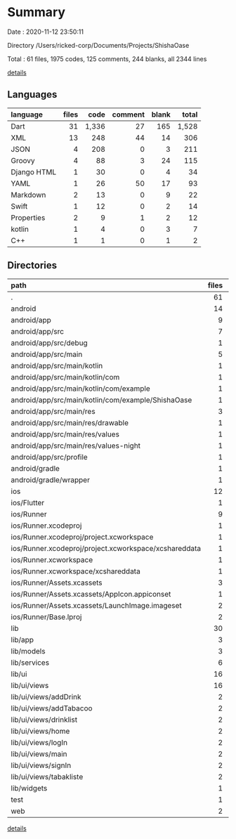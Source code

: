 # Summary

Date : 2020-11-12 23:50:11

Directory /Users/ricked-corp/Documents/Projects/ShishaOase

Total : 61 files,  1975 codes, 125 comments, 244 blanks, all 2344 lines

[details](details.md)

## Languages
| language | files | code | comment | blank | total |
| :--- | ---: | ---: | ---: | ---: | ---: |
| Dart | 31 | 1,336 | 27 | 165 | 1,528 |
| XML | 13 | 248 | 44 | 14 | 306 |
| JSON | 4 | 208 | 0 | 3 | 211 |
| Groovy | 4 | 88 | 3 | 24 | 115 |
| Django HTML | 1 | 30 | 0 | 4 | 34 |
| YAML | 1 | 26 | 50 | 17 | 93 |
| Markdown | 2 | 13 | 0 | 9 | 22 |
| Swift | 1 | 12 | 0 | 2 | 14 |
| Properties | 2 | 9 | 1 | 2 | 12 |
| kotlin | 1 | 4 | 0 | 3 | 7 |
| C++ | 1 | 1 | 0 | 1 | 2 |

## Directories
| path | files | code | comment | blank | total |
| :--- | ---: | ---: | ---: | ---: | ---: |
| . | 61 | 1,975 | 125 | 244 | 2,344 |
| android | 14 | 203 | 46 | 37 | 286 |
| android/app | 9 | 157 | 45 | 25 | 227 |
| android/app/src | 7 | 66 | 42 | 11 | 119 |
| android/app/src/debug | 1 | 4 | 3 | 1 | 8 |
| android/app/src/main | 5 | 58 | 36 | 9 | 103 |
| android/app/src/main/kotlin | 1 | 4 | 0 | 3 | 7 |
| android/app/src/main/kotlin/com | 1 | 4 | 0 | 3 | 7 |
| android/app/src/main/kotlin/com/example | 1 | 4 | 0 | 3 | 7 |
| android/app/src/main/kotlin/com/example/ShishaOase | 1 | 4 | 0 | 3 | 7 |
| android/app/src/main/res | 3 | 22 | 25 | 4 | 51 |
| android/app/src/main/res/drawable | 1 | 4 | 7 | 2 | 13 |
| android/app/src/main/res/values | 1 | 9 | 9 | 1 | 19 |
| android/app/src/main/res/values-night | 1 | 9 | 9 | 1 | 19 |
| android/app/src/profile | 1 | 4 | 3 | 1 | 8 |
| android/gradle | 1 | 5 | 1 | 1 | 7 |
| android/gradle/wrapper | 1 | 5 | 1 | 1 | 7 |
| ios | 12 | 347 | 2 | 13 | 362 |
| ios/Flutter | 1 | 26 | 0 | 1 | 27 |
| ios/Runner | 9 | 305 | 2 | 10 | 317 |
| ios/Runner.xcodeproj | 1 | 8 | 0 | 1 | 9 |
| ios/Runner.xcodeproj/project.xcworkspace | 1 | 8 | 0 | 1 | 9 |
| ios/Runner.xcodeproj/project.xcworkspace/xcshareddata | 1 | 8 | 0 | 1 | 9 |
| ios/Runner.xcworkspace | 1 | 8 | 0 | 1 | 9 |
| ios/Runner.xcworkspace/xcshareddata | 1 | 8 | 0 | 1 | 9 |
| ios/Runner/Assets.xcassets | 3 | 148 | 0 | 4 | 152 |
| ios/Runner/Assets.xcassets/AppIcon.appiconset | 1 | 122 | 0 | 1 | 123 |
| ios/Runner/Assets.xcassets/LaunchImage.imageset | 2 | 26 | 0 | 3 | 29 |
| ios/Runner/Base.lproj | 2 | 61 | 2 | 2 | 65 |
| lib | 30 | 1,322 | 17 | 158 | 1,497 |
| lib/app | 3 | 84 | 1 | 10 | 95 |
| lib/models | 3 | 48 | 0 | 12 | 60 |
| lib/services | 6 | 226 | 0 | 45 | 271 |
| lib/ui | 16 | 897 | 16 | 85 | 998 |
| lib/ui/views | 16 | 897 | 16 | 85 | 998 |
| lib/ui/views/addDrink | 2 | 107 | 0 | 12 | 119 |
| lib/ui/views/addTabacoo | 2 | 107 | 0 | 12 | 119 |
| lib/ui/views/drinklist | 2 | 143 | 1 | 13 | 157 |
| lib/ui/views/home | 2 | 58 | 14 | 12 | 84 |
| lib/ui/views/logIn | 2 | 106 | 0 | 9 | 115 |
| lib/ui/views/main | 2 | 84 | 0 | 6 | 90 |
| lib/ui/views/signIn | 2 | 149 | 0 | 9 | 158 |
| lib/ui/views/tabakliste | 2 | 143 | 1 | 12 | 156 |
| lib/widgets | 1 | 18 | 0 | 2 | 20 |
| test | 1 | 14 | 10 | 7 | 31 |
| web | 2 | 53 | 0 | 5 | 58 |

[details](details.md)